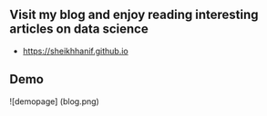 ## Visit my blog and enjoy reading interesting articles on data science
- https://sheikhhanif.github.io


## Demo

![demopage] (blog.png)

